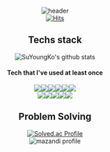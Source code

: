 <div align="center">  

![header](https://capsule-render.vercel.app/api?type=waving&color=0:5433FF,50:20BDFF,100:fa52de&height=150&section=header&text=Hello%20visitors!&fontColor=ffffff&fontSize=50&animation=twinkling&fontAlign=75&width=Auto)  
[![Hits](https://hits.seeyoufarm.com/api/count/incr/badge.svg?url=https%3A%2F%2Fgithub.com%2FSuYoungKo&count_bg=%233B73D1&title_bg=%23555555&icon=&icon_color=%23E7E7E7&title=hits&edge_flat=false)](https://hits.seeyoufarm.com)

<h2>Techs stack</h2>  

![SuYoungKo's github stats](https://github-readme-stats.vercel.app/api/top-langs/?username=SuYoungKo&layout=compact&theme=tokyonight)  

<h4>Tech that I've used at least once</h4>  

<div align="center"><img src="https://img.shields.io/badge/C-A8B9CC?style=for-the-badge&logo=C&logoColor=white"/><img src="https://img.shields.io/badge/C++-00599C?style=for-the-badge&logo=C%2B%2B&logoColor=white"/><img src="https://img.shields.io/badge/Python-3776AB?style=for-the-badge&logo=Python&logoColor=white"/><img src="https://img.shields.io/badge/HTML5-E34F26?style=for-the-badge&logo=HTML5&logoColor=white"/><img src="https://img.shields.io/badge/CSS3-1572B6?style=for-the-badge&logo=CSS3&logoColor=white"/><img src="https://img.shields.io/badge/JavaScript-F7DF1E?style=for-the-badge&logo=JavaScript&logoColor=white"/></div>

<div align="center"><img src="https://img.shields.io/badge/ROS-22314E?style=for-the-badge&logo=ROS&logoColor=white"/><img src="https://img.shields.io/badge/MySQL-4479A1?style=for-the-badge&logo=MySQL&logoColor=white"/><img src="https://img.shields.io/badge/Git-F05032?style=for-the-badge&logo=Git&logoColor=white"/><img src="https://img.shields.io/badge/GitHub-181717?style=for-the-badge&logo=GitHub&logoColor=white"/><img src="https://img.shields.io/badge/Notion-000000?style=for-the-badge&logo=Notion&logoColor=white"/></div>  
 
 
<h2>Problem Solving</h2>  

<!-- ![Solved.ac Profile](http://mazassumnida.wtf/api/v2/generate_badge?boj=kk5068) -->
 
 [![Solved.ac Profile](http://mazassumnida.wtf/api/v2/generate_badge?boj=kk5068)](https://solved.ac/kk5068)
 <br>
 ![mazandi profile](http://mazandi.herokuapp.com/api?handle=kk5068&theme=dark)


</div>
